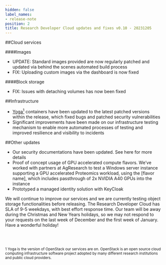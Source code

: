```yaml
---
hidden: false
label_names:
- release-note
position: 2
title: Research Developer Cloud updates and fixes v0.10 - 20231205
---
```


##Cloud services

####Images
* UPDATE: Standard images provided are now regularly patched and updated via behind the scenes automated build process
* FIX: Uploading custom images via the dashboard is now fixed

####Block storage
* FIX: Issues with detaching volumes has now been fixed

##Infrastructure

* [Yoga<sup>1</sup>](https://docs.openstack.org/yoga/index.html) containers have been updated to the latest patched versions within the release, which fixed bugs and patched security vulnerabilities
* Significant improvements have been made on our infrastructure testing mechanism to enable more automated processes of testing and improved resilience and visibility to incidents

##Other updates
* Our security documentations have been updated. See here for more details
* Proof of concept usage of GPU accelerated compute flavors. We’ve worked with partners at AgResearch to test a Windows server instance supporting a GPU accelerated Proteomics workload, using the [flavor name], which includes passthrough of 2x NVIDIA A40 GPUs into the instance
* Prototyped a managed identity solution with KeyCloak

We will continue to improve our services and we are currently testing object storage functionalities before releasing. The Research Developer Cloud has SLA of 9-5 weekdays, with best effort response time. Our team will be away during the Christmas and New Years holidays, so we may not respond to your requests on the last week of December and the first week of January. Have a wonderful holiday!

<br><br>

<sup>1 Yoga is the version of OpenStack our services are on. OpenStack is an open source cloud computing infrastructure software project adopted by many different research institutions and public cloud providers.</sup>